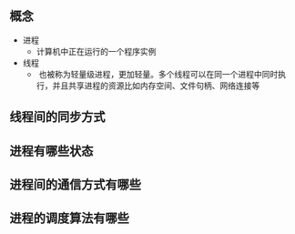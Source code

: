 ## 概念
- 进程
	- 计算机中正在运行的一个程序实例
- 线程
	-  也被称为轻量级进程，更加轻量。多个线程可以在同一个进程中同时执行，并且共享进程的资源比如内存空间、文件句柄、网络连接等

## 线程间的同步方式

## 进程有哪些状态

## 进程间的通信方式有哪些

## 进程的调度算法有哪些
